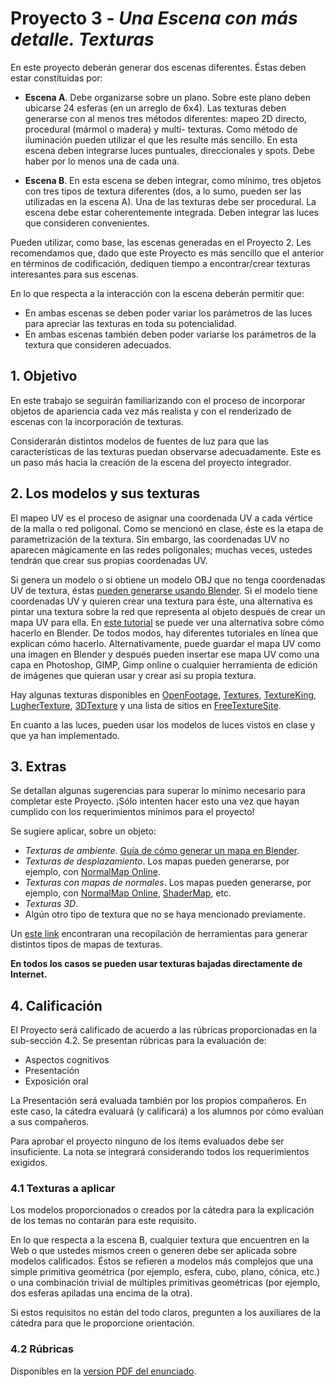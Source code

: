 # Proyecto 3 - _Una Escena con más detalle. Texturas_

En este proyecto deberán generar dos escenas diferentes. Éstas deben estar constituidas por:

- __Escena A__. Debe organizarse sobre un plano. Sobre este plano deben ubicarse 24 esferas (en un arreglo de 6x4). Las texturas deben generarse con al menos tres métodos diferentes: mapeo 2D directo, procedural (mármol o madera) y multi- texturas. Como método de iluminación pueden utilizar el que les resulte más sencillo. En esta escena deben integrarse luces puntuales, direccionales y spots. Debe haber por lo menos una de cada una.

- __Escena B__. En esta escena se deben integrar, como mínimo, tres objetos con tres tipos de textura diferentes (dos, a lo sumo, pueden ser las utilizadas en la escena A). Una de las texturas debe ser procedural. La escena debe estar coherentemente integrada. Deben integrar las luces que consideren convenientes.

Pueden utilizar, como base, las escenas generadas en el Proyecto 2. Les recomendamos que, dado que este Proyecto es más sencillo que el anterior en términos de codificación, dediquen tiempo a encontrar/crear texturas interesantes para sus escenas.

En lo que respecta a la interacción con la escena deberán permitir que:

- En ambas escenas se deben poder variar los parámetros de las luces para apreciar las texturas en toda su potencialidad.
- En ambas escenas también deben poder variarse los parámetros de la textura que consideren adecuados.

## 1. Objetivo

En este trabajo se seguirán familiarizando con el proceso de incorporar objetos de apariencia cada vez más realista y con el renderizado de escenas con la incorporación de texturas.

Considerarán distintos modelos de fuentes de luz para que las características de las texturas puedan observarse adecuadamente. Este es un paso más hacia la creación de la escena del proyecto integrador.

## 2.  Los modelos y sus texturas

El mapeo UV es el proceso de asignar una coordenada UV a cada vértice de la malla o red poligonal. Como se mencionó en clase, éste es la etapa de parametrización de la textura. Sin embargo, las coordenadas UV no aparecen mágicamente en las redes poligonales; muchas veces, ustedes tendrán que crear sus propias coordenadas UV.

Si genera un modelo o si obtiene un modelo OBJ que no tenga coordenadas UV de textura, éstas [pueden generarse usando Blender](https://en.wikibooks.org/wiki/Blender_3D:_Noob_to_Pro/UV_Map_Basics). Si el modelo tiene coordenadas UV y quieren crear una textura para éste, una alternativa es pintar una textura sobre la red que representa al objeto después de crear un mapa UV para ella. En [este tutorial](https://www.youtube.com/watch?v=LcCQKuWPhXk) se puede ver una alternativa sobre cómo hacerlo en Blender. De todos modos, hay diferentes tutoriales en línea que explican cómo hacerlo. Alternativamente, puede guardar el mapa UV como una imagen en Blender y después pueden insertar ese mapa UV como una capa en Photoshop, GIMP, Gimp online o cualquier herramienta de edición de imágenes que quieran usar y crear así su propia textura.

Hay algunas texturas disponibles en [OpenFootage](https://www.openfootage.net/over-500-highres-textures-download-for-free/), [Textures](https://www.textures.com/), [TextureKing](https://www.textureking.com/), [LugherTexture](http://www.lughertexture.com/), [3DTexture](http://www.3dtexture.net/) y una lista de sitios en [FreeTextureSite](http://freetexturesite.blogspot.com/).

En cuanto a las luces, pueden usar los modelos de luces vistos en clase y que ya han implementado.


## 3. Extras

Se detallan algunas sugerencias para superar lo mínimo necesario para completar este Proyecto. ¡Sólo intenten hacer esto una vez que hayan cumplido con los requerimientos mínimos para el proyecto!

Se sugiere aplicar, sobre un objeto:

- _Texturas de ambiente_. [Guía de cómo generar un mapa en Blender](https://aerotwist.com/tutorials/create-your-own-environment-maps/).
- _Texturas de desplazamiento_. Los mapas pueden generarse, por ejemplo, con [NormalMap Online](https://cpetry.github.io/NormalMap-Online/).
- _Texturas con mapas de normales_. Los mapas pueden generarse, por ejemplo, con [NormalMap Online](https://cpetry.github.io/NormalMap-Online/), [ShaderMap](https://shadermap.com/home/), etc.
- _Texturas 3D_.
- Algún otro tipo de textura que no se haya mencionado previamente.

Un [este link](https://www.slant.co/topics/4757/~programs-for-making-height-maps-normal-maps-and-or-other-maps) encontraran una recopilación de herramientas para generar distintos tipos de mapas de texturas.

__En todos los casos se pueden usar texturas bajadas directamente de Internet.__

## 4. Calificación

El Proyecto será calificado de acuerdo a las rúbricas proporcionadas en la sub-sección 4.2. Se presentan rúbricas para la evaluación de:
                
- Aspectos cognitivos
- Presentación
- Exposición oral

La Presentación será evaluada también por los propios compañeros. En este caso, la cátedra evaluará (y calificará) a los alumnos por cómo evalúan a sus compañeros.

Para aprobar el proyecto ninguno de los ítems evaluados debe ser insuficiente. La nota se integrará considerando todos los requerimientos exigidos.


### 4.1 Texturas a aplicar

Los modelos proporcionados o creados por la cátedra para la explicación de los temas no contarán para este requisito.

En lo que respecta a la escena B, cualquier textura que encuentren en la Web o que ustedes mismos creen o generen debe ser aplicada sobre modelos calificados. Éstos se refieren a modelos más complejos que una simple primitiva geométrica (por ejemplo, esfera, cubo, plano, cónica, etc.) o una combinación trivial de múltiples primitivas geométricas (por ejemplo, dos esferas apiladas una encima de la otra).

Si estos requisitos no están del todo claros, pregunten a los auxiliares de la cátedra para que le proporcione orientación.

### 4.2 Rúbricas

Disponibles en la [version PDF del enunciado](docs/Proyecto-3.pdf).



